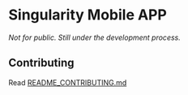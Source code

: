 # Singularity Mobile APP
*Not for public. Still under the development process.*

## Contributing
Read [README_CONTRIBUTING.md](README_CONTRIBUTING.md)

  
